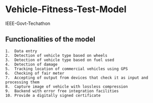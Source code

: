 # Vehicle-Fitness-Test-Model
IEEE-Govt-Techathon

## Functionalities of the model
    1.  Data entry
    2.  Detection of vehicle type based on wheels
    3.  Detection of vehicle type based on fuel used
    4.  Detection of damage
    5.  Tracking location of commercial vehicles using GPS
    6.  Checking of fair meter
    7.  Accepting of output from devices that check it as input and processing them
    8.  Capture image of vehicle with lossless compression
    9.  Backend with error free integration facilities
    10. Provide a digitally signed certificate